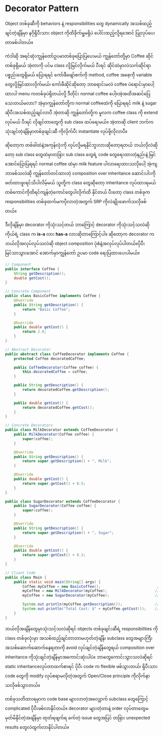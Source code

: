 # Decorator Pattern

Object တစ်ခုဆီကို behaviors နဲ့ responsibilities တွေ dynamically အသစ်ထည့်ချင်တဲ့ချိန်မှာ နဂိုရှိပီးသား object ကိုထိခိုက်မှု့မရှိပဲ ပေါင်းထည့်လို့ရအောင် ပြုလုပ်ပေးတာဖစ်ပါတယ်။

ကဲဒါဆို အရင်ဆုံးကျွန်တော်ဥပမာတစ်ခုပြောပြပေးမယ် ကျွန်တော်တို့မှာ Coffee ဆိုင်တစ်ခုရှိမယ် အဲ့တာကို ပင်မ class လို့မြင်လိုက်မယ် ပီးရင် ဆိုင်ထဲမှာလဲသက်ဆိုင်ရာပစ္စည်းတွေရှိမယ် ပြောရရင် ကော်ဖီဖျော်စက်ကို method, coffee အစေ့ကို variable တွေလို့မြင်ထားလိုက်မယ်၊ ကော်ဖီဆိုင်ဆိုတော့ ဘာရောင်းမလဲ coffee ပဲရောင်းမှာပေါ့ ထားပါ menu ကတစ်ခုပဲရှိတယ်လို့ ဒီတိုင်း normal coffee ပေါ့။အဲ့အထိအဆင်ပြေသေးတယ်မလား? အဲ့မှာကျွန်တော်တို့က normal coffeeထဲကို ပြောရရင် milk နဲ့ sugar ဆိုပီးအသစ်ထည့်ချင်လာပီ အဲ့တာဆို ကျွန်တော်တို့က မူလက coffee class ကို extend လုပ်မယ် ပီးရင် လိုချင်တာတွေကို sub class ထပ်ရေးမယ်။ အဲ့တာဆို client ဘက်ကသုံးချင်တဲ့ချိန်မှာတစ်ခုချင်းဆီ ကိုလိုက်ပီး instantiate လုပ်ဖို့လိုလာပီ။

ဆိုတော့က တစ်ခါထဲနဲ့အကုန်လုံးကို လုပ်လို့မရနိုင်ဘူးလားဆိုတော့ရတယ် ဘယ်လိုလဲဆိုတော့ sub class တွေထဲမှာတခြား sub class တွေရဲ့ code တွေရေးထားတဲ့နည်းနဲ့ မြင်အောင်ပြောပြရရင် normal coffee ထဲမှာ milk feature ပါလာရေးထားသလိုပေါ့ အဲ့ကျဘာဖစ်သလဲဆို ကျွန်တော်တင်ထားတဲ့ composition over inheritance ဆောင်းပါးကိုဖတ်ထားဖူးရင်သိပါလိမ့်မယ် သူတို့က class တွေဆိုတော့ inheritance လုပ်ထားရမယ် တစ်ကောင်ကိုထိရင်ကျန်တဲ့ကောင်တွေပါလိုက်ထိ နိုင်တယ် ပီးတော့ class တစ်ခုက responsibilities တစ်ခုထက်မကပိုလာတဲ့အတွက် SRP ကိုလဲချိုးဖောက်သလိုဖစ်တယ်။

ဒီလိုချိန်မှာ decorator ကိုသုံးသင့်တယ် ဘာကြောင့် decorator ကိုသုံးသင့်သလဲဆို 
ကိုယ်ရဲ့ class က **is-a** လား **has-a** လားဆိုတာကြောင့်ပါ။ ဆိုတော့က decorator ကဘယ်လိုအလုပ်လုပ်သလဲဆို object composition ပုံစံနဲ့အလုပ်လုပ်ပါတယ်။ပိုပီးမြင်သာသွားအောင် အောက်မှာကျွန်တော် ဥပမာ code ရေးပြထားပေးပါမယ်။

```java
// Component
public interface Coffee {
    String getDescription();
    double getCost();
}
```

```java
// Concrete Component
public class BasicCoffee implements Coffee {
    @Override
    public String getDescription() {
        return "Basic Coffee";
    }

    @Override
    public double getCost() {
        return 2.0;
    }
}
```

```java
// Abstract Decorator
public abstract class CoffeeDecorator implements Coffee {
    protected Coffee decoratedCoffee;

    public CoffeeDecorator(Coffee coffee) {
        this.decoratedCoffee = coffee;
    }

    public String getDescription() {
        return decoratedCoffee.getDescription();
    }

    public double getCost() {
        return decoratedCoffee.getCost();
    }
}
```

```java
// Concrete Decorators
public class MilkDecorator extends CoffeeDecorator {
    public MilkDecorator(Coffee coffee) {
        super(coffee);
    }

    @Override
    public String getDescription() {
        return super.getDescription() + ", Milk";
    }

    @Override
    public double getCost() {
        return super.getCost() + 0.5;
    }
}

public class SugarDecorator extends CoffeeDecorator {
    public SugarDecorator(Coffee coffee) {
        super(coffee);
    }

    @Override
    public String getDescription() {
        return super.getDescription() + ", Sugar";
    }

    @Override
    public double getCost() {
        return super.getCost() + 0.3;
    }
}
```
```java
// Client Code
public class Main {
    public static void main(String[] args) {
        Coffee myCoffee = new BasicCoffee();                          // Basic Coffee
        myCoffee = new MilkDecorator(myCoffee);                      // + Milk
        myCoffee = new SugarDecorator(myCoffee);                     // + Sugar

        System.out.println(myCoffee.getDescription());               // Output: Basic Coffee, Milk, Sugar
        System.out.println("Total Cost: $" + myCoffee.getCost());    // Output: Total Cost: $2.8
    }
}
```

ဘယ်လိုအချိန်တွေမှာသုံးသင့်သလဲဆိုရင် objects တစ်ခုချင်းဆီရဲ့ responsibilities ကို class တစ်ခုလုံးမှာ အသစ်ထည့်ချင်တာတာမဟုတ်တဲ့ချိန်၊
subclass တွေအများကြီးအသစ်ဆောက်ဆောက်နေရတာကို avoid လုပ်ချင်တဲ့ချိန်တွေရယ် composition over inheritance ကိုသုံးချင်တဲ့ချိန်မှာအကောင်းဆုံးပါပဲ။
ဘာတွေကောင်းသွားသလဲဆိုရင် static inheritanceလုပ်တာထက်စာရင် ပိုပီး code က flexible ဖစ်သွားတယ်၊ ရှိပီးသား code တွေကို modify လုပ်စရာမလိုတဲ့အတွက် Open/Close principle ကိုလိုက်နာသလိုဖစ်သွားတယ်။

တစ်ခုသတိထားရမှာက code base များလာတဲ့အလျှောက် subclass တွေကြောင့် complicated ပိုပီးဖစ်လာနိုင်တယ်။ decorator များတဲ့တာနဲ့ order လုပ်တာတွေမမှတ်မိနိုင်တဲ့အချိန်မှာ ထုတ်ရဖျက်ရ ခက်တဲ့ issue တွေအပြင် တခြား unexpected results တွေလဲထွက်လာနိုင်ပါတယ်။